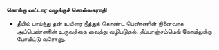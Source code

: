 **கொங்கு வட்டார வழக்குச் சொல்லகராதி**
- தீயில் பாய்ந்து தன் உயிரை நீத்துக் கொண்ட பெண்ணின் நினைவாக அப்பெண்ணின் உருவத்தை வைத்து வழிபடுதல். தீப்பாஞ்சம்மெங் கோயிலுக்கு போயிட்டு வரோனு.

